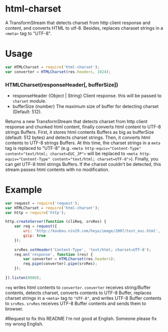 # html-charset
A TransformStream that detects charset from http client response and content, and converts HTML to utf-8. Besides, replaces charaset strings in a `<meta>` tag to "UTF-8".

# Usage
```js
var HTMLCharset = require('html-charset');
var converter = HTMLCharset(res.headers, 1024);
```
### HTMLCharset(responseHeader[, bufferSize])
* responseHeader {Object | String} Client response. this will be passed to `charset` module.
* bufferSize {number} The maximum size of buffer for detecting charset (Default: 512).  

Returns a new TransformStream that detects charset from http client response and chunked html content, finally converts html content to UTF-8 strings Buffers. First, it stores html contents Buffers as big as bufferSize (default: 512 bytes) and detects charset strings. Then, it converts html contents to UTF-8 strings Buffers. At this time, the charset strings in a `meta` tag is replaced to "UTF-8" (e.g. `<meta http-equiv="Content-Type" content="text/html; charset=EUC_JP">` will be replaced to `<meta http-equiv="Content-Type" content="text/html; charset=UTF-8">`). Finally, you can get UTF-8 html strings Buffers. If the charset couldn't be detected, this stream passes html contents with no modification.

# Example
```js
var request = require('request');
var HTMLCharset = require('html-charset');
var http = require('http');

http.createServer(function (cliReq, srvRes) {
    var req = request({
        uri: 'http://koubou.nin29.com/heya/image/2007/test_euc.html',
        gzip: true
    });
    
    srvRes.setHeader('Content-Type', 'text/html; charset=UTF-8');
    req.on('response', function (res) {
        var converter = HTMLCharset(res.headers);
        req.pipe(converter).pipe(srvRes);
    });
     
}).listen(8080);
```
`req` writes html contents to `converter`. `converter` receives string/Buffer contents,  detects charset, converts contents to UTF-8 Buffer, replaces charset strings in a `<meta>` tag to `"UTF-8"`, and writes UTF-8 Buffer contents to `srvRes`. `srvRes` receives UTF-8 Buffer contents and sends them to browser.

#Request to fix this README
I'm not good at English. Someone please fix my wrong English.